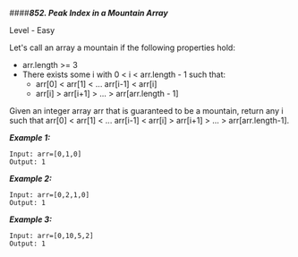 ####***852. Peak Index in a Mountain Array***

Level - Easy

Let's call an array a mountain if the following properties hold:

- arr.length >= 3
- There exists some i with 0 < i < arr.length - 1 such that: 
    - arr[0] < arr[1] < ... arr[i-1] < arr[i]
    - arr[i] > arr[i+1] > ... > arr[arr.length - 1]

Given an integer array arr that is guaranteed to be a mountain, return
any i such that arr[0] < arr[1] < ... arr[i-1] < arr[i] > arr[i+1] > ... > arr[arr.length-1].

***Example 1:***
```
Input: arr=[0,1,0]
Output: 1
```

***Example 2:***
```
Input: arr=[0,2,1,0]
Output: 1
```

***Example 3:***
```
Input: arr=[0,10,5,2]
Output: 1
```
